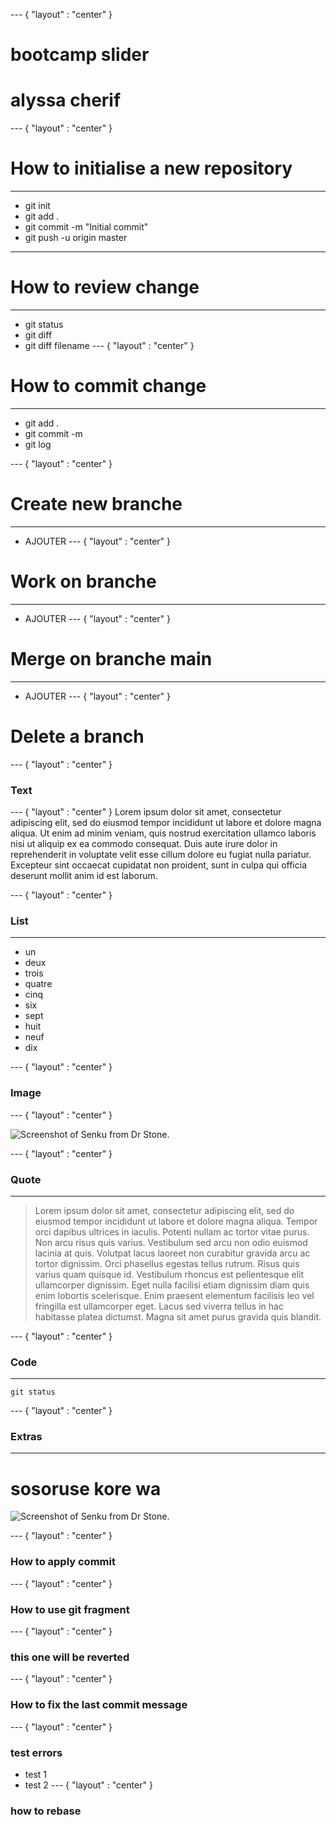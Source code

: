 --- { "layout" : "center" }
# bootcamp slider
# alyssa cherif

--- { "layout" : "center" }
# How to initialise a new repository
--- 
- git init
- git add .
- git commit -m "Initial commit"
- git push -u origin master
---

# How to review change 
---
- git status
- git diff
- git diff filename
---  { "layout" : "center" }

# How to commit change
---
- git add .
- git commit -m 
- git log 

--- { "layout" : "center" }
# Create new branche

---
- AJOUTER 
--- { "layout" : "center" }

# Work on branche 
---
- AJOUTER
--- { "layout" : "center" }

# Merge on branche main

--- 
- AJOUTER 
--- { "layout" : "center" }

# Delete a branch
--- { "layout" : "center" }

### Text

--- { "layout" : "center" }
Lorem ipsum dolor sit amet, consectetur adipiscing elit, sed do eiusmod tempor incididunt ut labore et dolore magna aliqua. Ut enim ad minim veniam, quis nostrud exercitation ullamco laboris nisi ut aliquip ex ea commodo consequat. Duis aute irure dolor in reprehenderit in voluptate velit esse cillum dolore eu fugiat nulla pariatur. Excepteur sint occaecat cupidatat non proident, sunt in culpa qui officia deserunt mollit anim id est laborum.

--- { "layout" : "center" }
### List
---
- un
- deux
- trois
- quatre
- cinq
- six
- sept
- huit
- neuf
- dix

--- { "layout" : "center" }
### Image 
--- { "layout" : "center" }

![Screenshot of Senku from Dr Stone.](https://i.pinimg.com/736x/d0/15/50/d0155013035bfd7464bc886fb0b69c0e.jpg)
 
 --- { "layout" : "center" }
 ### Quote 
---
> Lorem ipsum dolor sit amet, consectetur adipiscing elit, sed do eiusmod tempor incididunt ut labore et dolore magna aliqua. Tempor orci dapibus ultrices in iaculis. Potenti nullam ac tortor vitae purus. Non arcu risus quis varius. Vestibulum sed arcu non odio euismod lacinia at quis. Volutpat lacus laoreet non curabitur gravida arcu ac tortor dignissim. Orci phasellus egestas tellus rutrum. Risus quis varius quam quisque id. Vestibulum rhoncus est pellentesque elit ullamcorper dignissim. Eget nulla facilisi etiam dignissim diam quis enim lobortis scelerisque. Enim praesent elementum facilisis leo vel fringilla est ullamcorper eget. Lacus sed viverra tellus in hac habitasse platea dictumst. Magna sit amet purus gravida quis blandit. 


--- { "layout" : "center" }
### Code
---
`git status`

--- { "layout" : "center" }
### Extras 
---
# **sosoruse kore wa**
![Screenshot of Senku from Dr Stone.](https://risibank.fr/cache/medias/0/18/1857/185721/full.png)

--- { "layout" : "center" }
### How to apply commit
--- { "layout" : "center" }
### How to use git fragment
--- { "layout" : "center" }
### this one will be reverted
--- { "layout" : "center" }
### How to fix the last commit message
--- { "layout" : "center" }
### test errors
- test 1
- test 2
--- { "layout" : "center" }
### how to rebase
